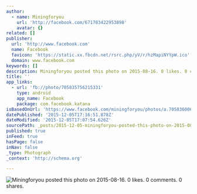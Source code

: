 ```yaml
---
author:
  - name: Miningforyou
    url: 'http://facebook.com/671783422953898'
    avatar: {}
related: []
publisher:
  url: 'http://www.facebook.com'
  name: Facebook
  favicon: 'https://static.xx.fbcdn.net/rsrc.php/yV/r/hzMapiNYYpW.ico'
  domain: www.facebook.com
keywords: []
description: Miningforyou posted this photo on 2015-08-16. 0 likes. 0 comments. 0 shares.
title: ''
app_links:
  - url: 'fb://photo/705835756215331'
    type: android
    app_name: Facebook
    package: com.facebook.katana
isBasedOnUrl: 'https://www.facebook.com/miningforyou/photos/a.705836006215306.1073741827.671783422953898/705835756215331/?type=3'
datePublished: '2015-12-05T17:16:51.878Z'
dateModified: '2015-12-05T17:07:54.626Z'
sourcePath: _posts/2015-12-05-miningforyou-posted-this-photo-on-2015-08-16-0-likes-0-com.md
published: true
inFeed: true
hasPage: false
inNav: false
_type: Photograph
_context: 'http://schema.org'

---
```

![Miningforyou posted this photo on 2015-08-16&period; 0 likes&period; 0 comments&period; 0 shares&period;](https://scontent.xx.fbcdn.net/hphotos-xpf1/t31.0-8/s720x720/11834679_705835756215331_1880948889273587285_o.jpg)